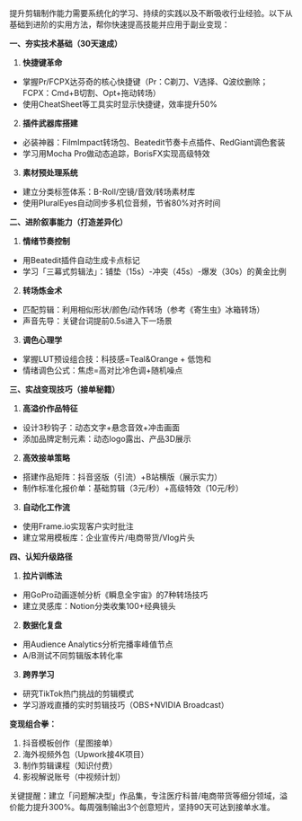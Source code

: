 提升剪辑制作能力需要系统化的学习、持续的实践以及不断吸收行业经验。以下从基础到进阶的实用方法，帮你快速提高技能并应用于副业变现：

**一、夯实技术基础（30天速成）**
1. **快捷键革命**
- 掌握Pr/FCPX达芬奇的核心快捷键（Pr：C剃刀、V选择、Q波纹删除；FCPX：Cmd+B切割、Opt+拖动转场）
- 使用CheatSheet等工具实时显示快捷键，效率提升50%

2. **插件武器库搭建**
- 必装神器：FilmImpact转场包、Beatedit节奏卡点插件、RedGiant调色套装
- 学习用Mocha Pro做动态追踪，BorisFX实现高级特效

3. **素材预处理系统**
- 建立分类标签体系：B-Roll/空镜/音效/转场素材库
- 使用PluralEyes自动同步多机位音频，节省80%对齐时间

**二、进阶叙事能力（打造差异化）**
1. **情绪节奏控制**
- 用Beatedit插件自动生成卡点标记
- 学习「三幕式剪辑法」：铺垫（15s）-冲突（45s）-爆发（30s）的黄金比例

2. **转场炼金术**
- 匹配剪辑：利用相似形状/颜色/动作转场（参考《寄生虫》冰箱转场）
- 声音先导：关键台词提前0.5s进入下一场景

3. **调色心理学**
- 掌握LUT预设组合技：科技感=Teal&Orange + 低饱和
- 情绪调色公式：焦虑=高对比冷色调+随机噪点

**三、实战变现技巧（接单秘籍）**
1. **高溢价作品特征**
- 设计3秒钩子：动态文字+悬念音效+冲击画面
- 添加品牌定制元素：动态logo露出、产品3D展示

2. **高效接单策略**
- 搭建作品矩阵：抖音竖版（引流）+B站横版（展示实力）
- 制作标准化报价单：基础剪辑（3元/秒）+高级特效（10元/秒）

3. **自动化工作流**
- 使用Frame.io实现客户实时批注
- 建立常用模板库：企业宣传片/电商带货/Vlog片头

**四、认知升级路径**
1. **拉片训练法**
- 用GoPro动画逐帧分析《瞬息全宇宙》的7种转场技巧
- 建立灵感库：Notion分类收集100+经典镜头

2. **数据化复盘**
- 用Audience Analytics分析完播率峰值节点
- A/B测试不同剪辑版本转化率

3. **跨界学习**
- 研究TikTok热门挑战的剪辑模式
- 学习游戏直播的实时剪辑技巧（OBS+NVIDIA Broadcast）

**变现组合拳：**
1. 抖音模板创作（星图接单）
2. 海外视频外包（Upwork接4K项目）
3. 制作剪辑课程（知识付费）
4. 影视解说账号（中视频计划）

关键提醒：建立「问题解决型」作品集，专注医疗科普/电商带货等细分领域，溢价能力提升300%。每周强制输出3个创意短片，坚持90天可达到接单水准。

